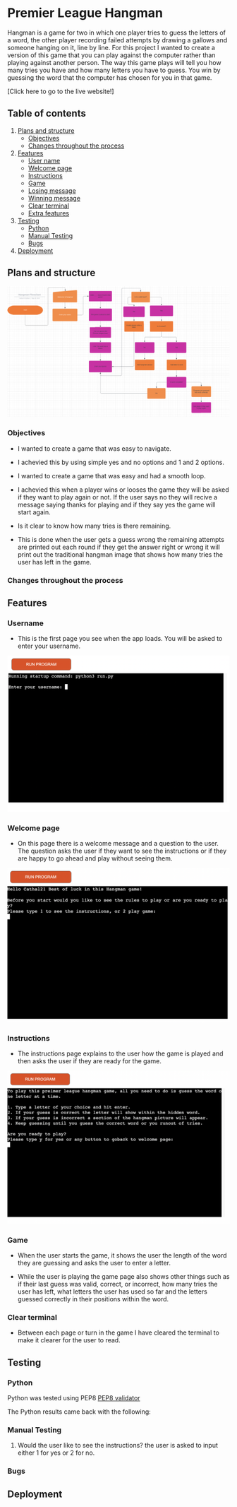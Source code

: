 # Premier League Hangman

Hangman is a game for two in which one player tries to guess the letters of a word, the other player recording failed attempts by drawing a gallows and someone hanging on it, line by line.
For this project I wanted to create a version of this game that you can play against the computer rather than playing against another person.
The way this game plays will tell you how many tries you have and how many letters you have to guess.
You win by guessing the word that the computer has chosen for you in that game.



[Click here to go to the live website!]

## Table of contents

1. [Plans and structure](#plans-and-structure)
    - [Objectives](#objectives)
    - [Changes throughout the process](#changes-throughout-the-process)
2. [Features](#features)
    - [User name](#username)
    - [Welcome page](#welcome-page)
    - [Instructions](#instructions)
    - [Game](#game)
    - [Losing message](#losing-message)   
    - [Winning message](#winning-message) 
    - [Clear terminal](#clear-terminal)
    - [Extra features](#extra-features)
3. [Testing](#testing)
    - [Python](#python)
    - [Manual Testing](#manual-testing)
    - [Bugs](#bugs)
4. [Deployment](#deployment)


## Plans and structure 
<img src="images/flow-chart.png" alt="Screenshot of flowchart">

### Objectives
- I wanted to create a game that was easy to navigate.
- I achevied this by using simple yes and no options and 1 and 2 options.

- I wanted to create a game that was easy and had a smooth loop.
- I achevied this when a player wins or looses the game they will be asked if they want to play again or not. If the user says no they will recive a message saying thanks for playing and if they say yes the game will start again.

- Is it clear to know how many tries is there remaining.
- This is done when the user gets a guess wrong the remaining attempts are printed out each round if they get the answer right or wrong it will print out the traditional hangman image that shows how many tries the user has left in the game.

### Changes throughout the process

## Features 

### Username
- This is the first page you see when the app loads. You will be asked to enter your username.
<img src="images/user-name.png" alt ="picture of requesing you to enter username">

### Welcome page
- On this page there is a welcome message and a question to the user. The question asks the user if they want to see the instructions or if they are happy to go ahead and play without seeing them. 
<img src="images/welcome-page.png" alt="welcome page">

### Instructions
- The instructions page explains to the user how the game is played and then asks the user if they are ready for the game.
<img src="images/instructions.png" alt="instrunctions page">

### Game
- When the user starts the game, it shows the user the length of the word they are guessing and asks the user to enter a letter.


- While the user is playing the game page also shows other things such as if their last guess was valid, correct, or incorrect, how many tries the user has left, what letters the user has used so far and the letters guessed correctly in their positions within the word. 

### Clear terminal
- Between each page or turn in the game I have cleared the terminal to make it clearer for the user to read. 


## Testing

### Python
Python was tested using PEP8 [PEP8 validator](http://pep8online.com/) 

The Python results came back with the following:



### Manual Testing 

1. Would the user like to see the instructions?
 the user is asked to input either 1 for yes or 2 for no.

 ### Bugs 

 ## Deployment 